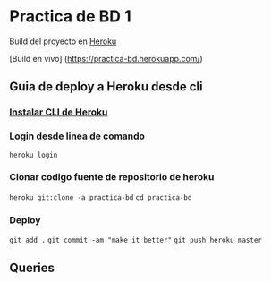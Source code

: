 
# Practica de BD 1

Build del proyecto en [Heroku](https://dashboard.heroku.com/apps/practica-bd/deploy/heroku-git)

[Build en vivo] (https://practica-bd.herokuapp.com/)

## Guia de deploy a Heroku desde cli

### [Instalar CLI de Heroku](https://devcenter.heroku.com/articles/heroku-cli)

### Login desde linea de comando
`heroku login `

### Clonar codigo fuente de repositorio de heroku
`heroku git:clone -a practica-bd`
`cd practica-bd`

### Deploy
`git add .`
`git commit -am "make it better"`
`git push heroku master`

## Queries 



